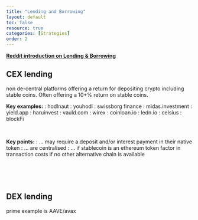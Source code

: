 ```yaml
---
title: "Lending and Borrowing"
layout: default
toc: false
resource: true 
categories: [Strategies]
order: 2
---
```


**[Reddit introduction on Lending & Borrowing](https://www.reddit.com/r/CryptoCurrency/comments/mnzv1c/defi_explained_lending_borrowing/)**

## CEX lending
non de-central platforms offering a return for depositing crypto including stable coins. Often offering a 10+% return on stable coins.

**Key examples:**
:   hodlnaut
:   youhodl
:   swissborg finance
:   midas.investment
:   yield.app
:   haruinvest
:   vauld.com
:   wirex
:   coinloan.io
:   ledn.io
:   celsius
:   blockFi

<br>

**Key points:**
:   ... may require a deposit and/or interest payment in their native token
:   ... are centralised
:   ... if stablecoin is an ethereum token factor in transaction costs if no other alternative chain is available

<br><br><br>

## DEX lending
prime example is AAVE/avax
